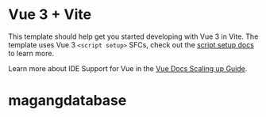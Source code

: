 # Vue 3 + Vite

This template should help get you started developing with Vue 3 in Vite. The template uses Vue 3 `<script setup>` SFCs, check out the [script setup docs](https://v3.vuejs.org/api/sfc-script-setup.html#sfc-script-setup) to learn more.

Learn more about IDE Support for Vue in the [Vue Docs Scaling up Guide](https://vuejs.org/guide/scaling-up/tooling.html#ide-support).
# magangdatabase
